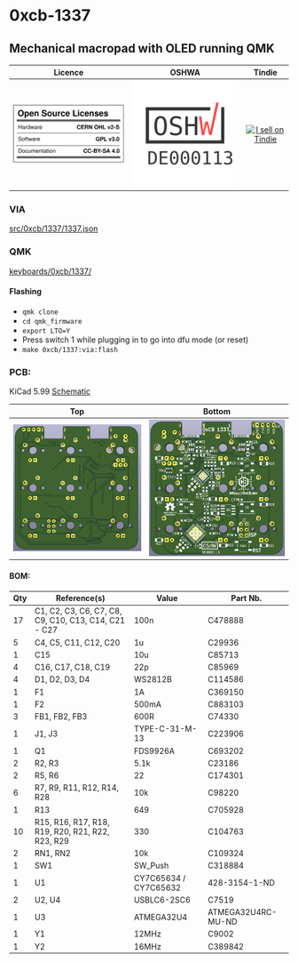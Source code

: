 # 0xcb-1337
## Mechanical macropad with OLED running QMK

Licence | OSHWA | Tindie
:-------------------------:|:-------------------------:|:-------------------------:
![](https://github.com/0xCB-dev/0xcb-1337/blob/main/IMG/LICENSE.svg) | [![](https://github.com/0xCB-dev/0xcb-1337/blob/main/PCB/rev3.0/OSHWA.svg)](https://certification.oshwa.org/de000113.html) | <a href="https://www.tindie.com/stores/0xcb/?ref=offsite_badges&utm_source=sellers_conorlburns&utm_medium=badges&utm_campaign=badge_large"><img src="https://d2ss6ovg47m0r5.cloudfront.net/badges/tindie-larges.png" alt="I sell on Tindie" width="200" height="104"></a>

### VIA

[src/0xcb/1337/1337.json](https://github.com/0xCB-dev/0xcb-1337/keyboards/tree/0xcb-1337/src/0xcb/1337)

### QMK

[keyboards/0xcb/1337/](https://github.com/0xCB-dev/0xcb-1337/qmk_firmware/tree/0xcb-1337/keyboards/0xcb/1337)

#### Flashing

* `qmk clone`
* `cd qmk_firmware`
* `export LTO=Y`
* Press switch 1 while plugging in to go into dfu mode (or reset)
* `make 0xcb/1337:via:flash`

### PCB:
KiCad 5.99
[Schematic](https://github.com/0xCB-dev/0xcb-1337/blob/main/PCB/rev3.0/Schematic-1337.pdf)

Top | Bottom
:-------------------------:|:-------------------------:
![](https://github.com/0xCB-dev/0xcb-1337/blob/main/PCB/rev3.0/top.png)  |  ![](https://github.com/0xCB-dev/0xcb-1337/blob/main/PCB/rev3.0/bottom.png)

#### BOM:
|Qty|Reference(s)                                        |Value                |Part Nb.          |
|---|----------------------------------------------------|---------------------|------------------|
|17 |C1, C2, C3, C6, C7, C8, C9, C10, C13, C14, C21 - C27|100n                 |C478888           |
|5  |C4, C5, C11, C12, C20                               |1u                   |C29936            |
|1  |C15                                                 |10u                  |C85713            |
|4  |C16, C17, C18, C19                                  |22p                  |C85969            |
|4  |D1, D2, D3, D4                                      |WS2812B              |C114586           |
|1  |F1                                                  |1A                   |C369150           |
|1  |F2                                                  |500mA                |C883103           |
|3  |FB1, FB2, FB3                                       |600R                 |C74330            |
|1  |J1, J3                                              |TYPE-C-31-M-13       |C223906           |
|1  |Q1                                                  |FDS9926A             |C693202           |
|2  |R2, R3                                              |5.1k                 |C23186            |
|2  |R5, R6                                              |22                   |C174301           |
|6  |R7, R9, R11, R12, R14, R28                          |10k                  |C98220            |
|1  |R13                                                 |649                  |C705928           |
|10 |R15, R16, R17, R18, R19, R20, R21, R22, R23, R29    |330                  |C104763           |
|2  |RN1, RN2                                            |10k                  |C109324           |
|1  |SW1                                                 |SW_Push              |C318884           |
|1  |U1                                                  |CY7C65634 / CY7C65632|428-3154-1-ND     |
|2  |U2, U4                                              |USBLC6-2SC6          |C7519             |
|1  |U3                                                  |ATMEGA32U4           |ATMEGA32U4RC-MU-ND|
|1  |Y1                                                  |12MHz                |C9002             |
|1  |Y2                                                  |16MHz                |C389842           |
